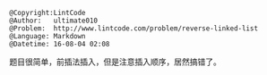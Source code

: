 ```
@Copyright:LintCode
@Author:   ultimate010
@Problem:  http://www.lintcode.com/problem/reverse-linked-list
@Language: Markdown
@Datetime: 16-08-04 02:08
```

题目很简单，前插法插入，但是注意插入顺序，居然搞错了。